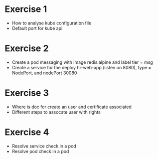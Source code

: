 # Exercise 1

 - How to analyse kube configuration file
 - Default port for kube api

# Exercise 2

 - Create a pod messaging with image redis:alpine and label tier = msg
 - Create a service for the deploy hr-web-app (listen on 8080), type = NodePort, and nodePort 30080

# Exercise 3

 - Where is doc for create an user and certificate associated
 - Different steps to assocate user with rights

# Exercise 4

 - Resolve service check in a pod
 - Resolve pod check in a pod